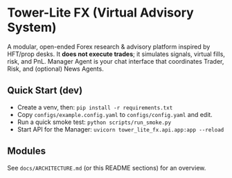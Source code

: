# Tower-Lite FX (Virtual Advisory System)

A modular, open-ended Forex research & advisory platform inspired by HFT/prop desks.
It **does not execute trades**; it simulates signals, virtual fills, risk, and PnL.
Manager Agent is your chat interface that coordinates Trader, Risk, and (optional) News Agents.

## Quick Start (dev)
- Create a venv, then: `pip install -r requirements.txt`
- Copy `configs/example.config.yaml` to `configs/config.yaml` and edit.
- Run a quick smoke test: `python scripts/run_smoke.py`
- Start API for the Manager: `uvicorn tower_lite_fx.api.app:app --reload`

## Modules
See `docs/ARCHITECTURE.md` (or this README sections) for an overview.
